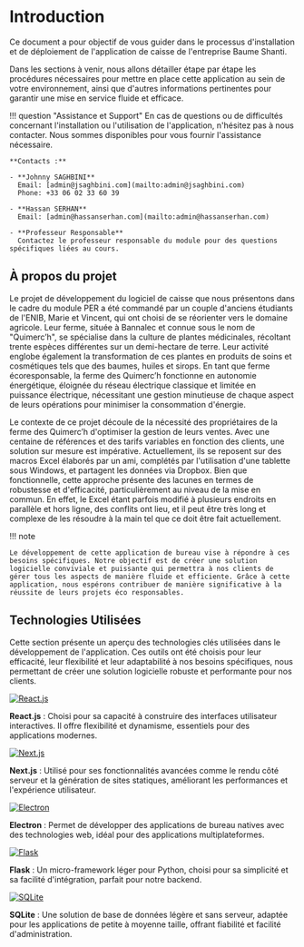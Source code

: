 # Introduction

Ce document a pour objectif de vous guider dans le processus d'installation et de déploiement de l'application de caisse de l'entreprise Baume Shanti.

Dans les sections à venir, nous allons détailler étape par étape les procédures nécessaires pour mettre en place cette application au sein de votre environnement, ainsi que d'autres informations pertinentes pour garantir une mise en service fluide et efficace. 

!!! question "Assistance et Support"
    En cas de questions ou de difficultés concernant l'installation ou l'utilisation de l'application, n'hésitez pas à nous contacter. Nous sommes disponibles pour vous fournir l'assistance nécessaire.

    **Contacts :**
    
    - **Johnny SAGHBINI**  
      Email: [admin@jsaghbini.com](mailto:admin@jsaghbini.com)  
      Phone: +33 06 02 33 60 39
    
    - **Hassan SERHAN**  
      Email: [admin@hassanserhan.com](mailto:admin@hassanserhan.com)
    
    - **Professeur Responsable**  
      Contactez le professeur responsable du module pour des questions spécifiques liées au cours.

## À propos du projet
Le projet de développement du logiciel de caisse que nous présentons dans le cadre du module PER a été commandé par un couple d'anciens étudiants de l'ENIB, Marie et Vincent, qui ont choisi de se réorienter vers le domaine agricole. Leur ferme, située à Bannalec et connue sous le nom de "Quimerc’h", se spécialise dans la culture de plantes médicinales, récoltant trente espèces différentes sur un demi-hectare de terre. Leur activité englobe également la transformation de ces plantes en produits de soins et cosmétiques tels que des baumes, huiles et sirops. En tant que ferme écoresponsable, la ferme des Quimerc’h fonctionne en autonomie énergétique, éloignée du réseau électrique classique et limitée en puissance électrique, nécessitant une gestion minutieuse de chaque aspect de leurs opérations pour minimiser la consommation d'énergie.

Le contexte de ce projet découle de la nécessité des propriétaires de la ferme des Quimerc’h d'optimiser la gestion de leurs ventes. Avec une centaine de références et des tarifs variables en fonction des clients, une solution sur mesure est impérative. Actuellement, ils se reposent sur des macros Excel élaborés par un ami, complétés par l'utilisation d'une tablette sous Windows, et partagent les données via Dropbox. Bien que fonctionnelle, cette approche présente des lacunes en termes de robustesse et d'efficacité, particulièrement au niveau de la mise en commun. En effet, le Excel étant parfois modifié à plusieurs endroits en parallèle et hors ligne, des conflits ont lieu, et il peut être très long et complexe de les résoudre à la main tel que ce doit être fait actuellement.

!!! note

    Le développement de cette application de bureau vise à répondre à ces besoins spécifiques. Notre objectif est de créer une solution logicielle conviviale et puissante qui permettra à nos clients de gérer tous les aspects de manière fluide et efficiente. Grâce à cette application, nous espérons contribuer de manière significative à la réussite de leurs projets éco responsables.

## Technologies Utilisées
Cette section présente un aperçu des technologies clés utilisées dans le développement de l'application. Ces outils ont été choisis pour leur efficacité, leur flexibilité et leur adaptabilité à nos besoins spécifiques, nous permettant de créer une solution logicielle robuste et performante pour nos clients.

[![React.js](https://img.shields.io/badge/React.js-17.x-61DAFB?style=for-the-badge&logo=react)](https://reactjs.org/)

**React.js** : Choisi pour sa capacité à construire des interfaces utilisateur interactives. Il offre flexibilité et dynamisme, essentiels pour des applications modernes.

[![Next.js](https://img.shields.io/badge/Next.js-10.x-000000?style=for-the-badge&logo=next.js)](https://nextjs.org/)

**Next.js** : Utilisé pour ses fonctionnalités avancées comme le rendu côté serveur et la génération de sites statiques, améliorant les performances et l'expérience utilisateur.

[![Electron](https://img.shields.io/badge/Electron-27.x-47848F?style=for-the-badge&logo=Electron)](https://www.electronjs.org/)

**Electron** : Permet de développer des applications de bureau natives avec des technologies web, idéal pour des applications multiplateformes.

[![Flask](https://img.shields.io/badge/Flask-2.x-000000?style=for-the-badge&logo=flask)](https://flask.palletsprojects.com/en/2.0.x/)

**Flask** : Un micro-framework léger pour Python, choisi pour sa simplicité et sa facilité d'intégration, parfait pour notre backend.

[![SQLite](https://img.shields.io/badge/SQLite-3.x-003B57?style=for-the-badge&logo=sqlite)](https://www.sqlite.org/index.html)

**SQLite** : Une solution de base de données légère et sans serveur, adaptée pour les applications de petite à moyenne taille, offrant fiabilité et facilité d'administration.
